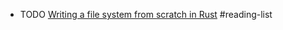 - TODO [Writing a file system from scratch in Rust](https://blog.carlosgaldino.com/writing-a-file-system-from-scratch-in-rust.html) #reading-list